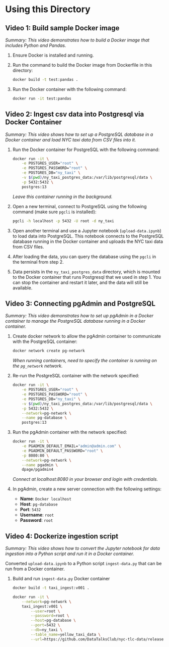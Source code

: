 # Using this Directory

## Video 1: Build sample Docker image

*Summary: This video demonstrates how to build a Docker image that includes Python and Pandas.*

1. Ensure Docker is installed and running.
2. Run the command to build the Docker image from Dockerfile in this directory:

    ```bash
    docker build -t test:pandas .
    ```

3. Run the Docker container with the following command:

    ```bash
    docker run -it test:pandas
    ```

## Video 2: Ingest csv data into Postgresql via Docker Container

*Summary: This video shows how to set up a PostgreSQL database in a Docker container and load NYC taxi data from CSV files into it.*

1. Run the Docker container for PostgreSQL with the following command:

    ```bash
    docker run -it \
        -e POSTGRES_USER="root" \
        -e POSTGRES_PASSWORD="root" \
        -e POSTGRES_DB="ny_taxi" \
        -v $(pwd)/ny_taxi_postgres_data:/var/lib/postgresql/data \
        -p 5432:5432 \
        postgres:13
    ```

    *Leave this container running in the background.*

2. Open a new terminal, connect to PostgreSQL using the following command (make sure `pgcli` is installed):

    ```bash
    pgcli -h localhost -p 5432 -U root -d ny_taxi
    ```

3. Open another terminal and use a Jupyter notebook (`upload-data.ipynb`) to load data into PostgreSQL. This notebook connects to the PostgreSQL database running in the Docker container and uploads the NYC taxi data from CSV files.

4. After loading the data, you can query the database using the `pgcli` in the terminal from step 2.

5. Data persists in the `ny_taxi_postgres_data` directory, which is mounted to the Docker container that runs Postgresql that we used in step 1. You can stop the container and restart it later, and the data will still be available.

## Video 3: Connecting pgAdmin and PostgreSQL

*Summary: This video demonstrates how to set up pgAdmin in a Docker container to manage the PostgreSQL database running in a Docker container.*

1. Create docker network to allow the pgAdmin container to communicate with the PostgreSQL container:

    ```bash
    docker network create pg-network
    ```

    *When running containers, need to specify the container is running on the `pg_network` network.*

2. Re-run the PostgreSQL container with the network specified:

    ```bash
    docker run -it \
        -e POSTGRES_USER="root" \
        -e POSTGRES_PASSWORD="root" \
        -e POSTGRES_DB="ny_taxi" \
        -v $(pwd)/ny_taxi_postgres_data:/var/lib/postgresql/data \
        -p 5432:5432 \
        --network=pg-network \
        --name pg-database \
        postgres:13
    ```

3. Run the pgAdmin container with the network specified:

    ```bash
    docker run -it \
        -e PGADMIN_DEFAULT_EMAIL="admin@admin.com" \
        -e PGADMIN_DEFAULT_PASSWORD="root" \
        -p 8080:80 \
        --network=pg-network \
        --name pgadmin \
        dpage/pgadmin4
    ```

    *Connect at localhost:8080 in your browser and login with credentials.*

4. In pgAdmin, create a new server connection with the following settings:

    - **Name**: `Docker localhost`
    - **Host**: `pg-database`
    - **Port**: `5432`
    - **Username**: `root`
    - **Password**: `root`

## Video 4: Dockerize ingestion script

*Summary: This video shows how to convert the Jupyter notebook for data ingestion into a Python script and run it in a Docker container.*

Converted `upload-data.ipynb` to a Python script `ingest-data.py` that can be run from a Docker container.

1. Build and run `ingest-data.py` Docker container

    ```bash
    docker build -t taxi_ingest:v001 .
    ```

    ```bash
    docker run -it \
        --network=pg-network \
        taxi_ingest:v001 \
            --user=root \
            --password=root \
            --host=pg-database \
            --port=5432 \
            --db=ny_taxi \
            --table_name=yellow_taxi_data \
            --url=https://github.com/DataTalksClub/nyc-tlc-data/releases/download/yellow/yellow_tripdata_2021-01.csv.gz
    ```
